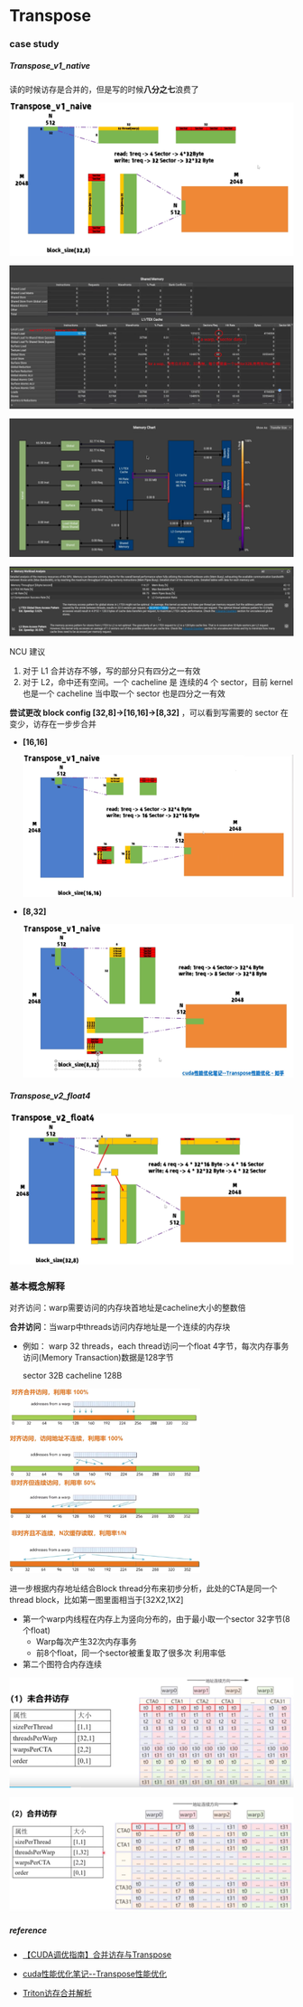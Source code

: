 # Transpose

### case study

##### Transpose_v1_native

读的时候访存是合并的，但是写的时候**八分之七**浪费了

![20](./assets/image-20250511220528347.png)

![image-20250511223038580](./assets/image-20250511223038580.png)

![image-20250511223332054](./assets/image-20250511223332054.png)

![image-20250511223744011](./assets/image-20250511223744011.png)

NCU 建议

1. 对于 L1 合并访存不够，写的部分只有四分之一有效
2. 对于 L2，命中还有空间。一个 cacheline 是 连续的4 个 sector，目前 kernel 也是一个 cacheline 当中取一个 sector 也是四分之一有效

**尝试更改 block config [32,8]->[16,16]->[8,32]** ，可以看到写需要的 sector 在变少，访存在一步步合并

- **[16,16]**

  ![image-20250511224330538](./assets/image-20250511224330538.png)

- **[8,32]**

  ![image-20250511230450056](./assets/image-20250511230450056.png)

##### Transpose_v2_float4

![image-20250511232810381](./assets/image-20250511232810381.png)

### 基本概念解释

对齐访问：warp需要访问的内存块首地址是cacheline大小的整数倍

**合并访问**：当warp中threads访问内存地址是一个连续的内存块

- 例如： warp 32 threads，each thread访问一个float 4字节，每次内存事务访问(Memory Transaction)数据是128字节

  sector 32B  cacheline 128B

<img src="./assets/image-20250414141815965.png" alt="image-20250414141815965" style="zoom:33%;" />

<img src="./assets/image-20250414141904923.png" alt="image-20250414141904923" style="zoom:33%;" />

进一步根据内存地址结合Block thread分布来初步分析，此处的CTA是同一个thread block，比如第一图里面相当于[32X2,1X2]

- 第一个warp内线程在内存上为竖向分布的，由于最小取一个sector 32字节(8个float)
  - Warp每次产生32次内存事务
  - 前8个float，同一个sector被重复取了很多次 利用率低
- 第二个图符合内存连续

![image-20250414143131085](./assets/image-20250414143131085.png)

 ![image-20250414143151580](./assets/image-20250414143151580.png)

##### reference

- [【CUDA调优指南】合并访存与Transpose](https://www.bilibili.com/video/BV1fB6zYDEbg?spm_id_from=333.788.videopod.episodes&vd_source=d99fb874fa9e85fe5793ec3fa65ab064)

- [cuda性能优化笔记--Transpose性能优化](https://zhuanlan.zhihu.com/p/702516288)

- [Triton访存合并解析](https://www.bilibili.com/video/BV1j6dRY8Erc/?spm_id_from=333.1007.tianma.4-3-13.click&vd_source=d99fb874fa9e85fe5793ec3fa65ab064)

  